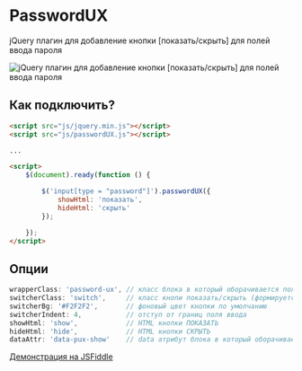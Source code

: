 # PasswordUX
jQuery плагин для добавление кнопки [показать/скрыть] для полей ввода пароля

![jQuery плагин для добавление кнопки [показать/скрыть] для полей ввода пароля](https://leto19g.storage.yandex.net/rdisk/a53d7ef472ae7379897800ed32662c59469cf0de94fea5142765933665f8460f/inf/O_3xPtcXXIkhJt3WcOoQVNxdCmwAj1TUDX_xRLtJ-r3hC_YyB0WE9t2GIMFP98CFYPocQqx5CyYyr9v8fhRJrA==?uid=0&filename=2015-05-21%2022-18-04%20%D0%9F%D0%B0%D1%80%D0%BE%D0%BB%D0%B8%20UX%20-%20Google%20Chrome.png&disposition=inline&hash=&limit=0&content_type=image%2Fpng&tknv=v2&rtoken=b74f3983738141f6c7f9d54b2bd87666&force_default=no)

## Как подключить?
```html
<script src="js/jquery.min.js"></script>
<script src="js/passwordUX.js"></script>

...

<script>
    $(document).ready(function () {

        $('input[type = "password"]').passwordUX({
            showHtml: 'показать',
            hideHtml: 'скрыть'
        });

    });
</script>
```
## Опции
```js
wrapperClass: 'password-ux', // класс блока в который оборачивается поле ввода
switcherClass: 'switch',     // класс кнопи показать/скрыть (формируется так wrapperClass + '_' + switcherClass
switcherBg: '#F2F2F2',       // фоновый цвет кнопки по умолчанию
switcherIndent: 4,           // отступ от границ поля ввода
showHtml: 'show',            // HTML кнопки ПОКАЗАТЬ
hideHtml: 'hide',            // HTML кнопки СКРЫТЬ
dataAttr: 'data-pux-show'    // data атрибут блока в который оборачивается поле ввода
```

[Демонстрация на JSFiddle](https://goo.gl/ZM5kEE)
